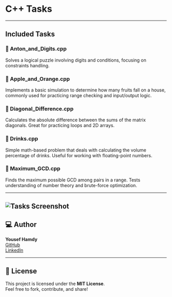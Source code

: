 # C++ Tasks
---

## Included Tasks

### 📁 Anton_and_Digits.cpp  
Solves a logical puzzle involving digits and conditions, focusing on constraints handling.

### 📁 Apple_and_Orange.cpp  
Implements a basic simulation to determine how many fruits fall on a house, commonly used for practicing range checking and input/output logic.

### 📁 Diagonal_Difference.cpp  
Calculates the absolute difference between the sums of the matrix diagonals. Great for practicing loops and 2D arrays.

### 📁 Drinks.cpp  
Simple math-based problem that deals with calculating the volume percentage of drinks. Useful for working with floating-point numbers.

### 📁 Maximum_GCD.cpp  
Finds the maximum possible GCD among pairs in a range. Tests understanding of number theory and brute-force optimization.

---
![Tasks Screenshot]([https://github.com/yousef-788/MindCloud/blob/main/Tasks/C%2B%2B/assets/Validation.png](https://github.com/yousef-788/MindCloud/blob/main/C%2B%2B%20Tasks/assets/Validation.png))
---

## 💻 Author

**Yousef Hamdy**  
[GitHub](https://github.com/yousef-788)  
[LinkedIn](https://www.linkedin.com/in/yousef-hamdy-ee)

---

## 📄 License

This project is licensed under the **MIT License**.  
Feel free to fork, contribute, and share!

